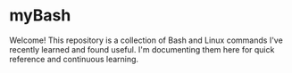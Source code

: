 # myBash
Welcome! This repository is a collection of Bash and Linux commands I've recently learned and found useful. I'm documenting them here for quick reference and continuous learning.
